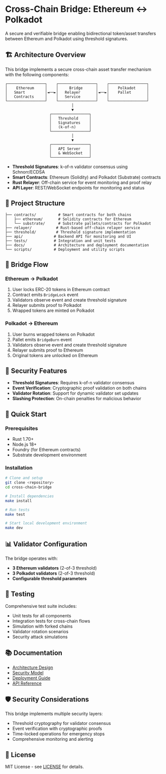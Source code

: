 # Cross-Chain Bridge: Ethereum ↔ Polkadot

A secure and verifiable bridge enabling bidirectional token/asset transfers between Ethereum and Polkadot using threshold signatures.

## 🏗️ Architecture Overview

This bridge implements a secure cross-chain asset transfer mechanism with the following components:

```
┌─────────────────┐    ┌─────────────────┐    ┌─────────────────┐
│    Ethereum     │    │     Bridge      │    │    Polkadot     │
│   Smart         │◄──►│   Relayer       │◄──►│    Pallet       │
│   Contracts     │    │   Service       │    │                 │
└─────────────────┘    └─────────────────┘    └─────────────────┘
                              │
                              ▼
                    ┌─────────────────┐
                    │   Threshold     │
                    │   Signatures    │
                    │   (k-of-n)      │
                    └─────────────────┘
                              │
                              ▼
                    ┌─────────────────┐
                    │   API Server    │
                    │   & WebSocket   │
                    └─────────────────┘
```

- **Threshold Signatures**: k-of-n validator consensus using Schnorr/ECDSA
- **Smart Contracts**: Ethereum (Solidity) and Polkadot (Substrate) contracts
- **Rust Relayer**: Off-chain service for event monitoring and proof relay
- **API Layer**: REST/WebSocket endpoints for monitoring and status

## 📁 Project Structure

```
├── contracts/          # Smart contracts for both chains
│   ├── ethereum/       # Solidity contracts for Ethereum
│   └── substrate/      # Substrate pallets/contracts for Polkadot
├── relayer/           # Rust-based off-chain relayer service
├── threshold/         # Threshold signature implementation
├── api/              # Backend API for monitoring and UI
├── tests/            # Integration and unit tests
├── docs/             # Architecture and deployment documentation
└── scripts/          # Deployment and utility scripts
```

## 🔄 Bridge Flow

### Ethereum → Polkadot
1. User locks ERC-20 tokens in Ethereum contract
2. Contract emits `BridgeLock` event
3. Validators observe event and create threshold signature
4. Relayer submits proof to Polkadot
5. Wrapped tokens are minted on Polkadot

### Polkadot → Ethereum
1. User burns wrapped tokens on Polkadot
2. Pallet emits `BridgeBurn` event
3. Validators observe event and create threshold signature
4. Relayer submits proof to Ethereum
5. Original tokens are unlocked on Ethereum

## 🔐 Security Features

- **Threshold Signatures**: Requires k-of-n validator consensus
- **Event Verification**: Cryptographic proof validation on both chains
- **Validator Rotation**: Support for dynamic validator set updates
- **Slashing Protection**: On-chain penalties for malicious behavior

## 🚀 Quick Start

### Prerequisites
- Rust 1.70+
- Node.js 18+
- Foundry (for Ethereum contracts)
- Substrate development environment

### Installation
```bash
# Clone and setup
git clone <repository>
cd cross-chain-bridge

# Install dependencies
make install

# Run tests
make test

# Start local development environment
make dev
```

## 📊 Validator Configuration

The bridge operates with:
- **3 Ethereum validators** (2-of-3 threshold)
- **3 Polkadot validators** (2-of-3 threshold)
- **Configurable threshold parameters**

## 🧪 Testing

Comprehensive test suite includes:
- Unit tests for all components
- Integration tests for cross-chain flows
- Simulation with forked chains
- Validator rotation scenarios
- Security attack simulations

## 📚 Documentation

- [Architecture Design](docs/architecture.md)
- [Security Model](docs/security.md)
- [Deployment Guide](docs/deployment.md)
- [API Reference](docs/api.md)

## 🛡️ Security Considerations

This bridge implements multiple security layers:
- Threshold cryptography for validator consensus
- Event verification with cryptographic proofs
- Time-locked operations for emergency stops
- Comprehensive monitoring and alerting

## 📄 License

MIT License - see [LICENSE](LICENSE) for details.
